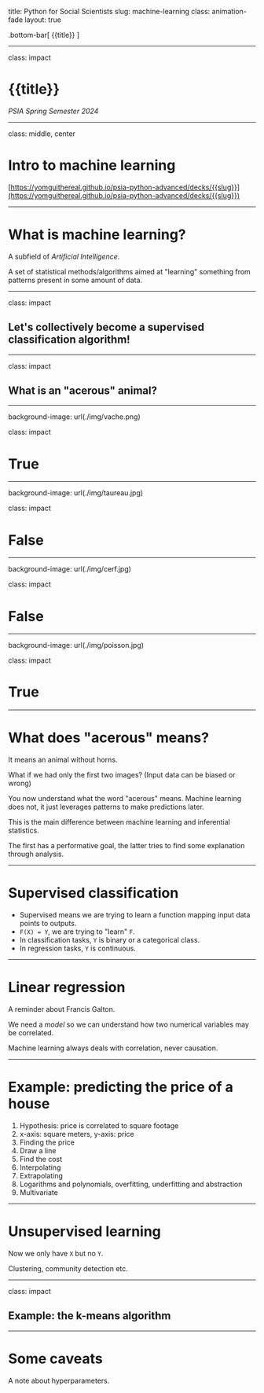 title: Python for Social Scientists
slug: machine-learning
class: animation-fade
layout: true

<!-- This slide will serve as the base layout for all your slides -->

.bottom-bar[
  {{title}}
]

---

class: impact

# {{title}}

_PSIA Spring Semester 2024_

---

class: middle, center

# Intro to machine learning

[https://yomguithereal.github.io/psia-python-advanced/decks/{{slug}}](https://yomguithereal.github.io/psia-python-advanced/decks/{{slug}})

---

# What is machine learning?

A subfield of *Artificial Intelligence*.

A set of statistical methods/algorithms aimed at "learning" something from patterns present in some amount of data.

---

class: impact

## Let's collectively become a supervised classification algorithm!

---

class: impact

## What is an "acerous" animal?

---

background-image: url(./img/vache.png)

class: impact

# True

---

background-image: url(./img/taureau.jpg)

class: impact

# False

---

background-image: url(./img/cerf.jpg)

class: impact

# False

---

background-image: url(./img/poisson.jpg)

class: impact

# True

---

# What does "acerous" means?

It means an animal without horns.

What if we had only the first two images? (Input data can be biased or wrong)

You now understand what the word "acerous" means. Machine learning does not, it just leverages patterns to make predictions later.

This is the main difference between machine learning and inferential statistics.

The first has a performative goal, the latter tries to find some explanation through analysis.

---

# Supervised classification

* Supervised means we are trying to learn a function mapping input data points to outputs.
* `F(X) = Y`, we are trying to "learn" `F`.
* In classification tasks, `Y` is binary or a categorical class.
* In regression tasks, `Y` is continuous.

---

# Linear regression

A reminder about Francis Galton.

We need a *model* so we can understand how two numerical variables may be correlated.

Machine learning always deals with correlation, never causation.

---

# Example: predicting the price of a house

1. Hypothesis: price is correlated to square footage
2. x-axis: square meters, y-axis: price
3. Finding the price
  1. Draw a line
  2. Find the cost
  3. Interpolating
4. Extrapolating
5. Logarithms and polynomials, overfitting, underfitting and abstraction
6. Multivariate

---

# Unsupervised learning

Now we only have `X` but no `Y`.

Clustering, community detection etc.

---

class: impact

## Example: the k-means algorithm

---

# Some caveats

A note about hyperparameters.
